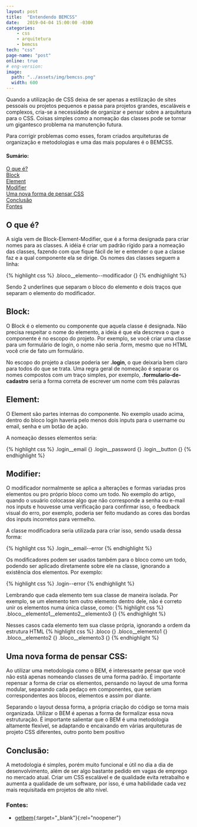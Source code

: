 ```yaml
---
layout: post
title:  "Entendendo BEMCSS"
date:   2019-04-04 15:00:00 -0300
categories: 
    - css
    - arquitetura
    - bemcss
tech: "css"
page-name: "post"
online: true
# eng-version:
image:
  path: "../assets/img/bemcss.png"
  width: 600
---
```


Quando a utilização de CSS deixa de ser apenas a estilização de sites pessoais ou projetos pequenos e passa para projetos grandes, escaláveis e complexos, cria-se a necessidade de organizar e pensar sobre a arquitetura para o CSS. Coisas simples como a nomeação das classes pode se tornar um gigantesco problema na manutenção futura.

Para corrigir problemas como esses, foram criados arquiteturas de organização e metodologias e uma das mais populares é o BEMCSS.
#### Sumário:
[O que é?](#o-que-é)  
[Block](#block)  
[Element](#element)  
[Modifier](#modifier)  
[Uma nova forma de pensar CSS](#uma-nova-forma-de-pensar-css)  
[Conclusão](#conclusão)  
[Fontes](#fontes) 

## O que é?

A sigla vem de Block-Element-Modifier, que é a forma designada para criar nomes para as classes. A idéia é criar um padrão rígido para a nomeação das classes, fazendo com que fique fácil de ler e entender o que a classe faz e a qual componente ela se dirige.
Os nomes das classes seguem a linha:

{% highlight css %}
.bloco__elemento--modificador {}
{% endhighlight %}

Sendo 2 underlines que  separam o bloco do elemento e dois traços que separam o elemento do modificador.

## Block:
O Block é o elemento ou componente que aquela classe é designada. Não precisa respeitar o nome do elemento, a ideia é que ela descreva o que o componente é no escopo do projeto. Por exemplo, se você criar uma classe para um formulário de login, o nome não seria .form, mesmo que no HTML você crie de fato um formulário. 

No escopo do projeto a classe poderia ser **.login**, o que deixaria bem claro para todos do que se trata. Uma regra geral de nomeação é separar os nomes compostos com um traço simples, por exemplo,  **.formulario-de-cadastro** seria a forma correta de escrever um nome com três palavras

## Element:
O Element são partes internas do componente. No exemplo usado acima, dentro do bloco login haveria pelo menos dois inputs para o username ou email, senha e um botão de ação.  

A nomeação desses elementos seria:

{% highlight css %}
.login__email {}
.login__password {}
.login__button {}
{% endhighlight %}

## Modifier:
O modificador normalmente se aplica a alterações e formas variadas pros elementos ou pro próprio bloco como um todo. No exemplo do artigo, quando o usuário colocasse algo que não corresponde a senha ou e-mail nos inputs e houvesse uma verificação para confirmar isso, o feedback visual do erro, por exemplo, poderia ser feito mudando as cores das bordas dos inputs incorretos para vermelho.  

A classe modificadora seria utilizada para criar isso, sendo usada dessa forma: 

{% highlight css %}
.login__email--error
{% endhighlight %}

Os modificadores podem ser usados também para o bloco como um todo, podendo ser aplicado diretamente sobre ele na classe, ignorando a existência dos elementos. Por exemplo:

{% highlight css %}
.login--error
{% endhighlight %}

Lembrando que cada elemento tem sua classe de maneira isolada. Por exemplo, se um elemento tem outro elemento dentro dele, não é correto unir os elementos numa única classe, como:
{% highlight css %}
.bloco__elemento1__elemento2__elemento3 {}
{% endhighlight %}

Nesses casos cada elemento tem sua classe própria, ignorando a ordem da estrutura HTML
{% highlight css %}
.bloco {}
.bloco__elemento1 {}
.bloco__elemento2 {}
.bloco__elemento3 {}
{% endhighlight %}

## Uma nova forma de pensar CSS:

Ao utilizar uma metodologia como o BEM, é interessante pensar que você não está apenas nomeando classes de uma forma padrão. É importante repensar a forma de criar os elementos, pensando no layout de uma forma modular, separando cada pedaço em componentes, que seriam correspondentes aos blocos, elementos e assim por diante.

Separando o layout dessa forma, a própria criação do código se torna mais organizada. Utilizar o BEM é apenas a forma de formalizar essa nova estruturação.
É importante salientar que o BEM é uma metodologia altamente flexível, se adaptando e encaixando em várias arquiteturas de projeto CSS diferentes, outro ponto bem positivo

## Conclusão:

A metodologia é simples, porém muito funcional e útil no dia a dia de desenvolvimento, além de ser algo bastante pedido em vagas de emprego no mercado atual. Criar um CSS escalável e de qualidade evita retrabalho e aumenta a qualidade de um software, por isso, é uma habilidade cada vez mais requisitada em projetos de alto nível.  

### Fontes: 
 - [getbem](http://getbem.com/){:target="_blank"}{:rel="noopener"}
